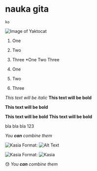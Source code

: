 # nauka gita

```
ko
```
![Image of Yaktocat](https://octodex.github.com/images/yaktocat.png)
1. One
2. Two
3. Three
*One
Two
Three

1. One
2. Two
3. Three

*This text will be italic*
**This text will be bold**

**This text will be bold**

**This text will be bold**
**This text will be bold**

bla bla bla
123



_You **can** combine them_

![Kasia](/images/logo.png)
Format: ![Alt Text](url)

![Kasia](/images/logo.png)
Format: ![Kasia](url)

:sweat:
_You **can** combine them_

